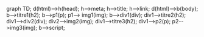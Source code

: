 graph TD;
d(html)-->h(head);
h-->meta;
h-->title;
h-->link;
d(html)-->b(body);
b-->titre1(h2);
b-->p1(p);
p1--> img1(img);
b-->div1(div);
div1-->titre2(h2);
div1-->div2(div);
div2-->img2(img);
div1-->titre3(h2);
div1-->p2(p);
p2-->img3(img);
b-->script;
